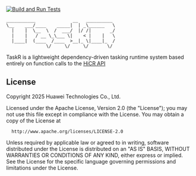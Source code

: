 [![Build and Run Tests](https://github.com/Algebraic-Programming/TaskR/actions/workflows/master.yml/badge.svg)](https://github.com/Algebraic-Programming/TaskR/actions/workflows/master.yml)

```
___________              __   __________ 
\__    ___/____    _____|  | _\______   \
  |    |  \__  \  /  ___/  |/ /|       _/
  |    |   / __ \_\___ \|    < |    |   \
  |____|  (____  /____  >__|_ \|____|_  /
               \/     \/     \/       \/ 
```

TaskR is a lightweight dependency-driven tasking runtime system based entirely on function calls to the [HiCR API](https://github.com/Algebraic-Programming/HiCR)

## License

Copyright 2025 Huawei Technologies Co., Ltd.

  Licensed under the Apache License, Version 2.0 (the "License");
  you may not use this file except in compliance with the License.
  You may obtain a copy of the License at

      http://www.apache.org/licenses/LICENSE-2.0

  Unless required by applicable law or agreed to in writing, software
  distributed under the License is distributed on an "AS IS" BASIS,
  WITHOUT WARRANTIES OR CONDITIONS OF ANY KIND, either express or implied.
  See the License for the specific language governing permissions and
  limitations under the License.
